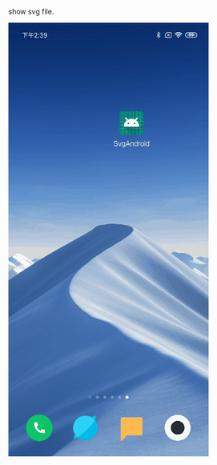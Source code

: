 show svg file.


![image](https://github.com/AlexZhai0/SvgAndroid/raw/master/app/src/main/res/drawable-xhdpi/svg.gif)
